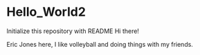 # Hello_World2
Initialize this repository with README
Hi there!

Eric Jones here, I like volleyball and doing things with my friends. 
